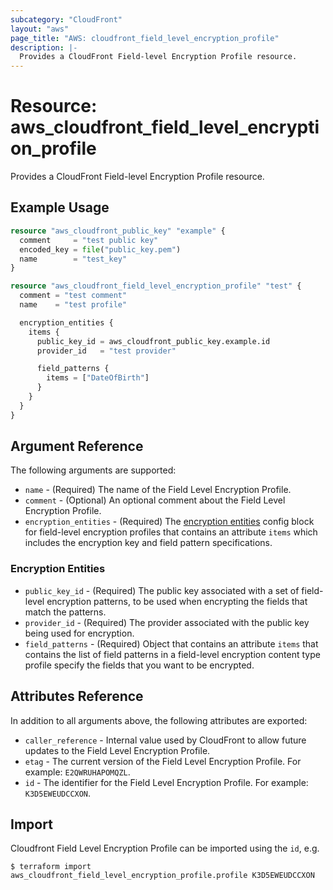 ```yaml
---
subcategory: "CloudFront"
layout: "aws"
page_title: "AWS: cloudfront_field_level_encryption_profile"
description: |-
  Provides a CloudFront Field-level Encryption Profile resource.
---
```


# Resource: aws_cloudfront_field_level_encryption_profile

Provides a CloudFront Field-level Encryption Profile resource.

## Example Usage

```terraform
resource "aws_cloudfront_public_key" "example" {
  comment     = "test public key"
  encoded_key = file("public_key.pem")
  name        = "test_key"
}

resource "aws_cloudfront_field_level_encryption_profile" "test" {
  comment = "test comment"
  name    = "test profile"

  encryption_entities {
    items {
      public_key_id = aws_cloudfront_public_key.example.id
      provider_id   = "test provider"

      field_patterns {
        items = ["DateOfBirth"]
      }
    }
  }
}
```

## Argument Reference

The following arguments are supported:

* `name` - (Required) The name of the Field Level Encryption Profile.
* `comment` - (Optional) An optional comment about the Field Level Encryption Profile.
* `encryption_entities` - (Required) The [encryption entities](#encryption-entities) config block for field-level encryption profiles that contains an attribute `items` which includes the encryption key and field pattern specifications.

### Encryption Entities

* `public_key_id` - (Required) The public key associated with a set of field-level encryption patterns, to be used when encrypting the fields that match the patterns.
* `provider_id` - (Required) The provider associated with the public key being used for encryption.
* `field_patterns` - (Required) Object that contains an attribute `items` that contains the list of field patterns in a field-level encryption content type profile specify the fields that you want to be encrypted.

## Attributes Reference

In addition to all arguments above, the following attributes are exported:

* `caller_reference` - Internal value used by CloudFront to allow future updates to the Field Level Encryption Profile.
* `etag` - The current version of the Field Level Encryption Profile. For example: `E2QWRUHAPOMQZL`.
* `id` - The identifier for the Field Level Encryption Profile. For example: `K3D5EWEUDCCXON`.

## Import

Cloudfront Field Level Encryption Profile can be imported using the `id`, e.g.

```
$ terraform import aws_cloudfront_field_level_encryption_profile.profile K3D5EWEUDCCXON
```
